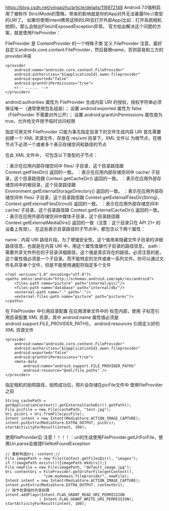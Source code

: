 
https://blog.csdn.net/yingaizhu/article/details/118972148
Android 7.0强制启用了被称作 StrictMode的策略，带来的影响就是你的App对外无法暴露file://类型的URI了。
如果你使用Intent携带这样的URI去打开外部App(比如：打开系统相机拍照)，那么会抛出FileUriExposedException异常。
官方给出解决这个问题的方案，就是使用FileProvider：

FileProvider 是 ContentProvider 的一个特殊子类
定义 FileProvider   注意，最好自定义androidx.core.content.FileProvider，然后替换name，否则容易和三方的provider冲突
```
<provider
    android:name="androidx.core.content.FileProvider"
    android:authorities="${applicationId}.owen.fileprovider"
    android:exported="false"
    android:grantUriPermissions="true">
    <!-- ...... -->
</provider>
```
android:authorities 属性为 FileProvider 生成内容 URI 的授权，授权字符串必须保证唯一（通常使用包名组装）；
设置 android:exported 属性为 false（FileProvider 不需要对外公开）；
设置 android:grantUriPermissions 属性值为 true，允许给文件授予临时访问权限


指定可用文件
FileProvider 只能为事先指定目录下的文件生成内容 URI
首先需要创建一个 XML 资源文件，存放在 res/xml 目录下，XML 文件以 <patchs> 为根节点，在根节点下必须一个或者多个表示存储空间和路径的节点

在此 XML 文件中，<path> 可包含以下类型的子节点：

<files-path>：表示在应用内部存储空间中 files/ 子目录，这个目录路径跟 Context.getFilesDir() 返回的一致。
<cache-path>：表示在应用内部存储空间中 cache/ 子目录，这个目录路径跟 Context.getCacheDir() 返回的一致。
<external-path>：表示在应用外部存储空间中的根目录，这个目录路径跟 Environment.getExternalStorageDirectory() 返回的一致。
<external-files-path>：表示在应用外部存储空间中 files/ 子目录，这个目录路径跟 Context.getExternalFilesDir(String)、Context.getExternalFilesDir(null) 返回的一致。
<external-cache-path>：表示在应用外部存储空间中 cache/ 子目录，这个目录路径跟 Context.getExternalCacheDir() 返回的一致。
<external-media-path>：表示在应用外部存储空间中媒体子目录，这个目录路径跟 Context.getExternalMediaDirs() 返回的一致（注意：这个目录只在 API 21+ 的设备上有效）。
在这些表示目录路径的子节点中，都包含以下两个属性：

name：内容 URI 路径片段。为了增强安全性，这个值用来隐藏文件子目录的详细路径信息，也就是在内容 URI 中，用这个属性值替代子目录的路径信息。
path：需要共享文件所在的子目录详细路径，这个值是真实存在的路径。必须注意的是，这个属性值必须是一个子目录，而不能特定的文件或者一系列文件。你可以通过文件名共享单个文件，但是不能使用通配符指定多个文件
```
<?xml version="1.0" encoding="utf-8"?>
<paths xmlns:android="http://schemas.android.com/apk/res/android">
    <files-path name="picture" path="internal/pic/"/>
    <files-path name="database" path="internal/db/"/>
    <external-path name="." path="."/>
    <external-files-path name="picture" path="picture/"/>
</paths>

```



在 FileProvider 中引用目录配置
在应用清单文件中的 <provider> 标签内部，使用 <meta-data> 子标签引用目录配置 XML 资源，其中 android:name 属性值必须是 android.support.FILE_PROVIDER_PATHS， android:resources 引用定义好的 XML 资源文件
```
<provider
    android:name="androidx.core.content.FileProvider"
    android:authorities="${applicationId}.owen.fileprovider"
    android:exported="false"
    android:grantUriPermissions="true">
    <meta-data
        android:name="android.support.FILE_PROVIDER_PATHS"
        android:resource="@xml/file_paths" />
</provider>
```

指定相机的拍照路径，拍照成功后，照片会存储在picFile文件中
使用fileProvider之前
```
String cachePath = getApplicationContext().getExternalCacheDir().getPath();
File picFile = new File(cachePath, "test.jpg");
Uri picUri = Uri.fromFile(picFile);
Intent intent = new Intent(MediaStore.ACTION_IMAGE_CAPTURE);
intent.putExtra(MediaStore.EXTRA_OUTPUT, picUri);
startActivityForResult(intent, 100);
```
使用fileProvider后     注意！！！！：uri的生成使用FileProvider.getUriForFile，使用Uri.parse会报错FileNotFoundException
```
// 重新构造Uri：content://
File imagePath = new File(Context.getFilesDir(), "images");
if (!imagePath.exists()){imagePath.mkdirs();}
File newFile = new File(imagePath, "default_image.jpg");
Uri contentUri = FileProvider.getUriForFile(getContext(), 
                 "com.mydomain.fileprovider", newFile);
Intent intent = new Intent(MediaStore.ACTION_IMAGE_CAPTURE);
intent.putExtra(MediaStore.EXTRA_OUTPUT, contentUri);
// 授予目录临时共享权限
intent.addFlags(Intent.FLAG_GRANT_READ_URI_PERMISSION
               | Intent.FLAG_GRANT_WRITE_URI_PERMISSION);
startActivityForResult(intent, 100);
```
